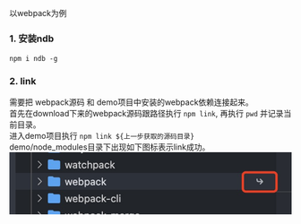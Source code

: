 以webpack为例  
### 1. 安装ndb
```
npm i ndb -g
```
### 2. link
需要把 webpack源码 和 demo项目中安装的webpack依赖连接起来。  
首先在download下来的webpack源码跟路径执行
`npm link`, 再执行 `pwd` 并记录当前目录。  
进入demo项目执行 `npm link ${上一步获取的源码目录}`  
demo/node_modules目录下出现如下图标表示link成功。
![图图](./assets/%E4%BD%BF%E7%94%A8ndb%E5%92%8Cnpm_link%E8%B0%83%E8%AF%95%E5%BC%80%E6%BA%90%E5%BA%93.jpg)
